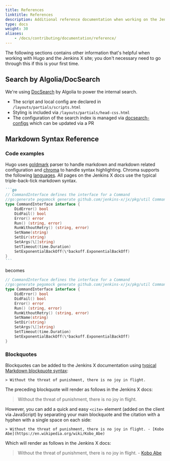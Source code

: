 ```yaml
---
title: References
linktitle: References
description: Additional reference documentation when working on the Jenkins X site
type: docs
weight: 30
aliases:
    - /docs/contributing/documentation/reference/
---
```


The following sections contains other information that's helpful when working with Hugo and the Jenkins X site; you don't necessary need to go through this if this is your first time.

## Search by Algolia/DocSearch

We're using [DocSearch](https://community.algolia.com/docsearch/) by Algolia to power the internal search.

* The script and local config are declared in `/layouts/partials/scripts.html`
* Styling is included via `/layouts/partials/head-css.html`
* The configuration of the search index is managed via [docsearch-configs](https://github.com/algolia/docsearch-configs/blob/master/configs/jenkins_x.json) which can be updated via a PR

## Markdown Syntax Reference

### Code examples
Hugo uses [goldmark](https://gohugo.io/getting-started/configuration-markup#goldmark) parser to handle markdown and markdown related configuration and [chroma](https://gohugo.io/content-management/syntax-highlighting/) to handle syntax highlighting.
Chroma supports the following [languages](https://gohugo.io/content-management/syntax-highlighting/#list-of-chroma-highlighting-languages).
All pages on the Jenkins X docs use the typical triple-back-tick markdown syntax.

````md
```go
// CommandInterface defines the interface for a Command
//go:generate pegomock generate github.com/jenkins-x/jx/pkg/util CommandInterface -o mocks/command_interface.go
type CommandInterface interface {
    DidError() bool
    DidFail() bool
    Error() error
    Run() (string, error)
    RunWithoutRetry() (string, error)
    SetName(string)
    SetDir(string)
    SetArgs(\[]string)
    SetTimeout(time.Duration)
    SetExponentialBackOff(\*backoff.ExponentialBackOff)
}
```
````

becomes

```go
// CommandInterface defines the interface for a Command
//go:generate pegomock generate github.com/jenkins-x/jx/pkg/util CommandInterface -o mocks/command_interface.go
type CommandInterface interface {
    DidError() bool
    DidFail() bool
    Error() error
    Run() (string, error)
    RunWithoutRetry() (string, error)
    SetName(string)
    SetDir(string)
    SetArgs(\[]string)
    SetTimeout(time.Duration)
    SetExponentialBackOff(\*backoff.ExponentialBackOff)
}
```

### Blockquotes

Blockquotes can be added to the Jenkins X documentation using [typical Markdown blockquote syntax][bqsyntax]:

```text
> Without the threat of punishment, there is no joy in flight.
```

The preceding blockquote will render as follows in the Jenkins X docs:

> Without the threat of punishment, there is no joy in flight.

However, you can add a quick and easy `<cite>` element (added on the client via JavaScript) by separating your main blockquote and the citation with a hyphen with a single space on each side:

```text
> Without the threat of punishment, there is no joy in flight. - [Kobo Abe](https://en.wikipedia.org/wiki/Kobo_Abe)
```

Which will render as follows in the Jenkins X docs:

> Without the threat of punishment, there is no joy in flight. - [Kobo Abe][abe]

[abe]: https://en.wikipedia.org/wiki/Kobo_Abe
[bqsyntax]: https://github.com/adam-p/markdown-here/wiki/Markdown-Cheatsheet#blockquotes
[charcount]: http://www.lettercount.com/
[`docs/static/images/showcase/`]: https://github.com/jenkins-x/jx/tree/master/docs/static/images/showcase/
[ghforking]: https://help.github.com/articles/fork-a-repo/
[hugodev]: /community/code/
[shortcodeparams]: content-management/shortcodes/#shortcodes-without-markdown
[sourceforge]: http://docutils.sourceforge.net/docs/ref/rst/directives.html#admonitions
[templating function]: /functions/
